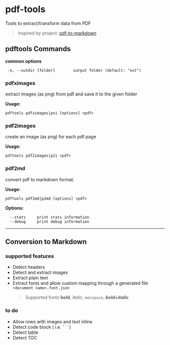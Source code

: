 # pdf-tools

Tools to extract/transform data from PDF

> inspired by project: [pdf-to-markdown](https://github.com/jzillmann/pdf-to-markdown)


## pdftools Commands 

**common options**
```
 -o, --outdir [folder]        output folder (default: "out")
```

### pdfximages

extract images (as png) from pdf and save it to the given folder

**Usage:** 
```
pdftools pdfximages|pxi [options] <pdf>
```

### pdf2images

create an image (as png) for each pdf page

**Usage:** 
```
pdftools pdf2images|p2i <pdf>
```

### pdf2md 

convert pdf to markdown format.

**Usage:** 
```
pdftools pdf2md|p2md [options] <pdf>
```

**Options:**
```
  --stats     print stats information
  --debug     print debug information
```

----

## Conversion to Markdown 

### supported features

* Detect headers
* Detect and extract images 
* Extract plain text 
* Extract fonts and allow custom mapping through a generated file `<document name>.font.json`
  > Supported fonts **bold**, _italic_, `monspace`, **_bold+italic_**

### to do

* Allow rows with images and text inline 
* Detect code block ( i.e. ` ``` `)
* Detect table 
* Detect TOC